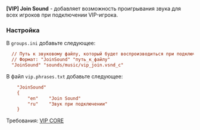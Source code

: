 **[VIP] Join Sound** - добавляет возможность проигрывания звука для всех игроков при подключении VIP-игрока.

### Настройка
В `groups.ini` добавьте следующее:

```ini
  // Путь к звуковому файлу, который будет воспроизводиться при подключении VIP-игрока
  // Формат: "JoinSound" "путь_к_файлу"
  "JoinSound" "sounds/music/vip_join.vsnd_c"
```
В файл `vip.phrases.txt` добавьте следующее:
```ini
    "JoinSound"
    {
        "en"    "Join Sound"
        "ru"    "Звук при подключении"
    }
```
Требования: [VIP CORE](https://csdevs.net/resources/vip-core.511/)
